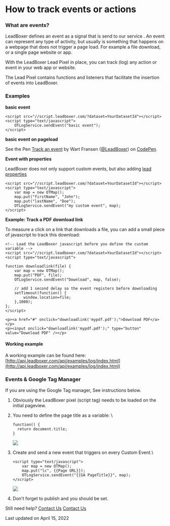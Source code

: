 # How to track events or actions

### What are events?

LeadBoxer defines an event as a signal that is send to our service . An event can represent any type of activity, but usually is something that happens on a webpage that does not trigger a page load. For example a file download, or a single page website or app.

With the LeadBoxer Lead Pixel in place, you can track (log) any action or event in your web app or website.

The Lead Pixel contains functions and listeners that facilitate the insertion of events into LeadBoxer.

### Examples

**basic event**

```
<script src="//script.leadboxer.com/?dataset=YourDatasetId"></script> 
<script type="text/javascript">    
	OTLogService.sendEvent("basic event"); 
</script>
```

**basic event on pageload**

See the Pen [Track an event](https://codepen.io/LeadBoxer/pen/xxGLvda) by Wart Fransen ([@LeadBoxer](https://codepen.io/LeadBoxer)) on [CodePen](https://codepen.io/).

**Event with properties**&#x20;

LeadBoxer does not only support custom events, but also adding  [lead properties](https://docs.leadboxer.com/article/71-tagging-leads-with-properties)

```
<script src="//script.leadboxer.com/?dataset=YourDatasetId"></script> 
<script type="text/javascript">    
	var map = new OTMap();    
	map.put("firstName", "John");    
	map.put("lastName", "Doe");    
	OTLogService.sendEvent("my custom event", map); 
</script>
```

**Example: Track a PDF download link**

To measure a click on a link that downloads a file, you can add a small piece of javascript to track this download:

```
<!-- Load the LeadBoxer javascript before you define the custom variable -->
<script src="//script.leadboxer.com/?dataset=YourDatasetId"></script> 
<script type="text/javascript">

function downloadlink(file) {
	var map = new OTMap();    
	map.put("PDF", file);
	OTLogService.sendEvent("Download", map, false); 

	// add 1 second delay so the event registers before downloading
	setTimeout(function() {
		window.location=file;
	},1000); 
}; 
</script>

<p><a href="#" onclick="downloadlink('mypdf.pdf');">Download PDF</a></p>
<p><input onclick="downloadlink('mypdf.pdf');" type="button" value="Download PDF" /></p>
```

#### Working example

A working example can be found here:  [http://api.leadboxer.com/api/examples/log/index.html](http://api.leadboxer.com/api/examples/log/index.html)

### Events & Google Tag Manager

If you are using the Google Tag manager, See instructions below.

1. Obviously the LeadBoxer pixel (script tag) needs to be loaded on the initial pageview.
2.  You need to define the page title as a variable: \


    ```
    function() {
      return document.title;
    }
    ```

    ![](https://d33v4339jhl8k0.cloudfront.net/docs/assets/565e1cb7c697915b26a5c214/images/5f44f7ad042863444aa0cdeb/file-BLAXv0uQk4.png)
3.  Create and send a new event that triggers on every Custom Event.\


    ```
    <script type="text/javascript">    
    	var map = new OTMap();    
    	map.put("lc", {{Page URL}});    
    	OTLogService.sendEvent("{{GA PageTitle}}", map); 
    </script>
    ```

    ![](https://d33v4339jhl8k0.cloudfront.net/docs/assets/565e1cb7c697915b26a5c214/images/5f44f5d9042863444aa0cdd7/file-2LVgTG8MTi.png)
4. Don't forget to publish and you should be set.

Still need help? [Contact Us](broken-reference) [Contact Us](broken-reference)

Last updated on April 15, 2022
